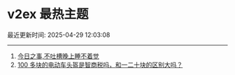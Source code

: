 # v2ex 最热主题

最近更新时间: 2025-04-29 12:03:08

--- 
1. [今日之事,不吐槽晚上睡不着觉](https://www.v2ex.com/t/1128760) 
2. [100 多块的电动车头盔是智商税吗，和一二十块的区别大吗？](https://www.v2ex.com/t/1128764) 
